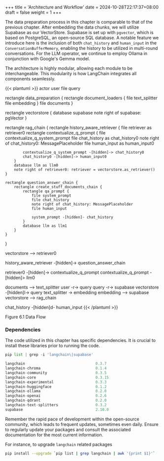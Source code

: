 +++
title = 'Architecture and Workflow'
date = 2024-10-28T22:17:37+08:00
draft = false
weight = 1
+++

The data preparation process in this chapter is comparable to that of the previous chapter. After embedding the data chunks, we will utilize Supabase as our VectorStore. Supabase is set up with `pgvector`, which is based on PostgreSQL, an open-source SQL database. A notable feature we introduce here is the inclusion of both `chat_history` and `human_input` in the `ConversationBufferMemory`, enabling the history to be utilized in multi-round conversations. For the LLM operator, we continue to employ Ollama in conjunction with Google's Gemma model.

The architecture is highly modular, allowing each module to be interchangeable. This modularity is how LangChain integrates all components seamlessly.

{{< plantuml >}}
actor user
file query

rectangle data_preparation {
    rectangle document_loaders {
        file text_splitter
        file embedding
    }
    file documents
}

rectangle vectorstore {
    database supabase
    note right of supabase: pgVector
}

rectangle rag_chain {
    rectangle history_aware_retriever {
        file retriever as retriever0
        rectangle contextualize_q_prompt {
            file contextualize_q_system_prompt
            file chat_history as chat_history0
                note right of chat_history0: MessagePlaceholder
            file human_input as human_input0

            contextualize_q_system_prompt -[hidden]-> chat_history0
            chat_history0 -[hidden]-> human_input0
        }
        database llm as llm0
        note right of retriever0: retriever = vectorstore.as_retriever()
    }

    rectangle question_answer_chain {
        rectangle create_stuff_documents_chain {
            rectangle qa_prompt {
                file system_prompt 
                file chat_history 
                note right of chat_history: MessagePlaceholder
                file human_input

                system_prompt -[hidden]- chat_history
            }
            database llm as llm1
        }
    }
}


vectorstore --> retriever0

history_aware_retriever -[hidden]-> question_answer_chain

retriever0 -[hidden]-> contextualize_q_prompt
contextualize_q_prompt -[hidden]> llm0

documents --> text_splitter
user -r-> query
query -r-> supabase
vectorstore -[hidden]l-> query
text_splitter -> embedding
embedding --> supabase
vectorstore --> rag_chain

chat_history -[hidden]d- human_input
{{< /plantuml >}}

Figure 6.1 Data Flow


### Dependencies

The code utilized in this chapter has specific dependencies. It is crucial to install these libraries prior to running the code.

```py
pip list | grep -i 'langchain\|supabase'

langchain                                0.3.7
langchain-chroma                         0.1.4
langchain-community                      0.3.5
langchain-core                           0.3.15
langchain-experimental                   0.3.3
langchain-huggingface                    0.1.2
langchain-ollama                         0.2.0
langchain-openai                         0.2.6
langchain-qdrant                         0.2.0
langchain-text-splitters                 0.3.2
supabase                                 2.10.0
```

Remember the rapid pace of development within the open-source community, which leads to frequent updates, sometimes even daily. Ensure to regularly update your packages and consult the associated documentation for the most current information.

For instance, to upgrade `langchain` related packages

```sh
pip install --upgrade `pip list | grep langchain | awk '{print $1}'`
```
